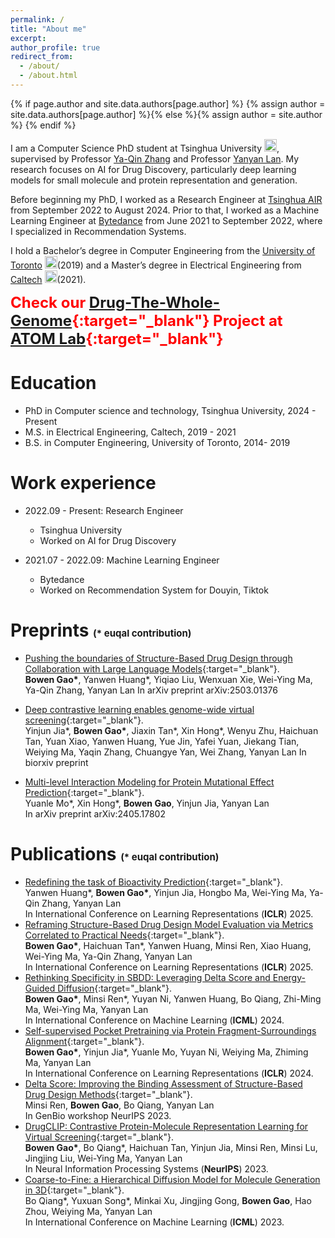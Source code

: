 ```yaml
---
permalink: /
title: "About me"
excerpt:
author_profile: true
redirect_from: 
  - /about/
  - /about.html
---
```

{% if page.author and site.data.authors[page.author] %}
  {% assign author = site.data.authors[page.author] %}{% else %}{% assign author = site.author %}
{% endif %}

I am a Computer Science PhD student at Tsinghua University <img src="https://upload.wikimedia.org/wikipedia/commons/thumb/e/ec/Tsinghua_University_Logo.svg/300px-Tsinghua_University_Logo.svg.png" width="20" height="20">, supervised by Professor [Ya-Qin Zhang](https://scholar.google.com/citations?user=mDOMfxIAAAAJ&hl=en) and Professor [Yanyan Lan](https://yanyanlan.com/). My research focuses on AI for Drug Discovery, particularly deep learning models for small molecule and protein representation and generation. 

Before beginning my PhD, I worked as a Research Engineer at [Tsinghua AIR](https://air.tsinghua.edu.cn/en/) from September 2022 to August 2024. Prior to that, I worked as a Machine Learning Engineer at [Bytedance](https://www.bytedance.com/en) from June 2021 to September 2022, where I specialized in Recommendation Systems.

I hold a Bachelor’s degree in Computer Engineering from the [University of Toronto](https://www.ece.utoronto.ca/) <img src="https://upload.wikimedia.org/wikipedia/en/thumb/0/04/Utoronto_coa.svg/440px-Utoronto_coa.svg.png" width="20" height="20">(2019) and a Master’s degree in Electrical Engineering from [Caltech](https://www.caltech.edu/) <img src="https://upload.wikimedia.org/wikipedia/en/thumb/a/a4/Seal_of_the_California_Institute_of_Technology.svg/300px-Seal_of_the_California_Institute_of_Technology.svg.png" width="20" height="20">(2021).

<span style="color: red; font-size: 24px; font-weight: bold;">Check our [Drug-The-Whole-Genome](https://drug-the-whole-genome.yanyanlan.com/){:target="_blank"} Project at [ATOM Lab](https://atomlab.yanyanlan.com/){:target="_blank"}</span>


Education
======
* PhD  in Computer science and technology, Tsinghua University, 2024 - Present
* M.S. in Electrical Engineering, Caltech, 2019 - 2021
* B.S. in Computer Engineering, University of Toronto, 2014- 2019

Work experience
======

* 2022.09 - Present: Research Engineer
  * Tsinghua University
  * Worked on AI for Drug Discovery

* 2021.07 - 2022.09: Machine Learning Engineer
  * Bytedance
  * Worked on Recommendation System for Douyin, Tiktok


Preprints <span style="font-size: 15px;">(* euqal contribution)
======
* [Pushing the boundaries of Structure-Based Drug Design through Collaboration with Large Language Models](https://arxiv.org/abs/2503.01376){:target="_blank"}.  
**Bowen Gao\***, Yanwen Huang\*, Yiqiao Liu, Wenxuan Xie, Wei-Ying Ma, Ya-Qin Zhang, Yanyan Lan
In arXiv preprint arXiv:2503.01376

* [Deep contrastive learning enables genome-wide virtual screening](https://www.biorxiv.org/content/10.1101/2024.09.02.610777v1.full.pdf){:target="_blank"}.  
Yinjun Jia\*, **Bowen Gao\***, Jiaxin Tan\*, Xin Hong\*, Wenyu Zhu, Haichuan Tan, Yuan Xiao, Yanwen Huang, Yue Jin, Yafei Yuan, Jiekang Tian, Weiying Ma, Yaqin Zhang, Chuangye Yan, Wei Zhang, Yanyan Lan 
In biorxiv preprint

* [Multi-level Interaction Modeling for Protein Mutational Effect Prediction](https://arxiv.org/abs/2405.17802){:target="_blank"}.  
Yuanle Mo\*, Xin Hong\*, **Bowen Gao**, Yinjun Jia, Yanyan Lan  
In arXiv preprint arXiv:2405.17802

Publications <span style="font-size: 15px;">(* euqal contribution)
======
* [Redefining the task of Bioactivity Prediction](https://openreview.net/pdf?id=S8gbnkCgxZ){:target="_blank"}.  
Yanwen Huang\*, **Bowen Gao\***, Yinjun Jia, Hongbo Ma, Wei-Ying Ma, Ya-Qin Zhang, Yanyan Lan  
In International Conference on Learning Representations (**ICLR**) 2025.
* [Reframing Structure-Based Drug Design Model Evaluation via Metrics Correlated to Practical Needs](https://openreview.net/pdf?id=RyWypcIMiE){:target="_blank"}.    
**Bowen Gao\***, Haichuan Tan\*, Yanwen Huang, Minsi Ren, Xiao Huang, Wei-Ying Ma, Ya-Qin Zhang, Yanyan Lan  
In International Conference on Learning Representations (**ICLR**) 2025.
* [Rethinking Specificity in SBDD: Leveraging Delta Score and Energy-Guided Diffusion](https://openreview.net/pdf?id=8WSNl2XA9r){:target="_blank"}.  
**Bowen Gao\***, Minsi Ren\*, Yuyan Ni, Yanwen Huang, Bo Qiang, Zhi-Ming Ma, Wei-Ying Ma, Yanyan Lan  
In International Conference on Machine Learning  (**ICML**) 2024.
* [Self-supervised Pocket Pretraining via Protein Fragment-Surroundings Alignment](https://openreview.net/pdf?id=uMAujpVi9m){:target="_blank"}.  
**Bowen Gao\***, Yinjun Jia\*, Yuanle Mo, Yuyan Ni, Weiying Ma, Zhiming Ma, Yanyan Lan  
In International Conference on Learning Representations (**ICLR**) 2024.
* [Delta Score: Improving the Binding Assessment of Structure-Based Drug Design Methods](https://openreview.net/pdf?id=iO59l1LFvJ){:target="_blank"}.  
Minsi Ren, **Bowen Gao**, Bo Qiang, Yanyan Lan  
In GenBio workshop NeurIPS 2023.
* [DrugCLIP: Contrastive Protein-Molecule Representation Learning for Virtual Screening](https://proceedings.neurips.cc/paper_files/paper/2023/file/8bd31288ad8e9a31d519fdeede7ee47d-Paper-Conference.pdf){:target="_blank"}.  
**Bowen Gao\***, Bo Qiang\*, Haichuan Tan, Yinjun Jia, Minsi Ren, Minsi Lu, Jingjing Liu, Wei-Ying Ma, Yanyan Lan  
In Neural Information Processing Systems (**NeurIPS**) 2023.
* [Coarse-to-Fine: a Hierarchical Diffusion Model for Molecule Generation in 3D](https://proceedings.mlr.press/v202/qiang23a/qiang23a.pdf){:target="_blank"}.  
Bo Qiang\*, Yuxuan Song\*, Minkai Xu, Jingjing Gong, **Bowen Gao**, Hao Zhou, Weiying Ma, Yanyan Lan  
In International Conference on Machine Learning  (**ICML**) 2023.






